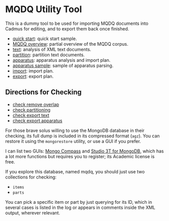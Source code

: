 # MQDQ Utility Tool

This is a dummy tool to be used for importing MQDQ documents into Cadmus for editing, and to export them back once finished.

- [quick start](quickstart.md): quick start sample.
- [MQDQ overview](overview.md): partial overview of the MQDQ corpus.
- [text](text.md): analysis of XML text documents.
- [partition](partition.md): partition text documents.
- [apparatus](apparatus.md): apparatus analysis and import plan.
- [apparatus sample](apparatus-sample.md): sample of apparatus parsing.
- [import](import.md): import plan.
- [export](export.md): export plan.

## Directions for Checking

- [check remove overlap](ck-remove-overlaps.md)
- [check partitioning](ck-partition.md)
- [check export text](ck-export-text.md)
- [check export apparatus](ck-export-app.md)

For those brave solus willing to use the MongoDB database in their checking, its full dump is included in its compressed format (`agz`). You can restore it using the `mongorestore` utility, or use a GUI if you prefer.

I can list two GUIs: [Mongo Compass](https://www.mongodb.com/products/compass) and [Studio 3T for MongoDB](https://studio3t.com/), which has a lot more functions but requires you to register; its Academic license is free.

If you explore this database, named mqdq, you should just use two collections for checking:

- `items`
- `parts`

You can pick a specific item or part by just querying for its ID, which in several cases is listed in the log or appears in comments inside the XML output, wherever relevant.

